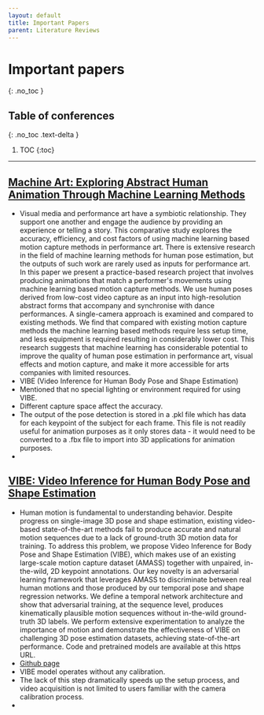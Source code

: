 ```yaml
---
layout: default
title: Important Papers
parent: Literature Reviews
---
```


# Important papers
{: .no_toc }

## Table of conferences
{: .no_toc .text-delta }

1. TOC
{:toc}

---

## [Machine Art: Exploring Abstract Human Animation Through Machine Learning Methods](https://dl.acm.org/doi/10.1145/3537972.3537993)
- Visual media and performance art have a symbiotic relationship. They support one another and engage the audience by providing an experience or telling a story. This comparative study explores the accuracy, efficiency, and cost factors of using machine learning based motion capture methods in performance art. There is extensive research in the field of machine learning methods for human pose estimation, but the outputs of such work are rarely used as inputs for performance art. In this paper we present a practice-based research project that involves producing animations that match a performer's movements using machine learning based motion capture methods. We use human poses derived from low-cost video capture as an input into high-resolution abstract forms that accompany and synchronise with dance performances. A single-camera approach is examined and compared to existing methods. We find that compared with existing motion capture methods the machine learning based methods require less setup time, and less equipment is required resulting in considerably lower cost. This research suggests that machine learning has considerable potential to improve the quality of human pose estimation in performance art, visual effects and motion capture, and make it more accessible for arts companies with limited resources.
- VIBE (Video Inference for Human Body Pose and Shape Estimation)
- Mentioned that no special lighting or environment required for using VIBE.
- Different capture space affect the accuracy.
- The output of the pose detection is stored in a .pkl file which has data for each keypoint of the subject for each frame. This file is not readily useful for animation purposes as it only stores data - it would need to be converted to a .fbx file to import into 3D applications for animation purposes.
- 

## [VIBE: Video Inference for Human Body Pose and Shape Estimation](https://arxiv.org/abs/1912.05656)
- Human motion is fundamental to understanding behavior. Despite progress on single-image 3D pose and shape estimation, existing video-based state-of-the-art methods fail to produce accurate and natural motion sequences due to a lack of ground-truth 3D motion data for training. To address this problem, we propose Video Inference for Body Pose and Shape Estimation (VIBE), which makes use of an existing large-scale motion capture dataset (AMASS) together with unpaired, in-the-wild, 2D keypoint annotations. Our key novelty is an adversarial learning framework that leverages AMASS to discriminate between real human motions and those produced by our temporal pose and shape regression networks. We define a temporal network architecture and show that adversarial training, at the sequence level, produces kinematically plausible motion sequences without in-the-wild ground-truth 3D labels. We perform extensive experimentation to analyze the importance of motion and demonstrate the effectiveness of VIBE on challenging 3D pose estimation datasets, achieving state-of-the-art performance. Code and pretrained models are available at this https URL.
- [Github page](https://github.com/mkocabas/VIBE)
- VIBE model operates without any calibration.
- The lack of this step dramatically speeds up the setup process, and video acquisition is not limited to users familiar with the camera calibration process.
- 